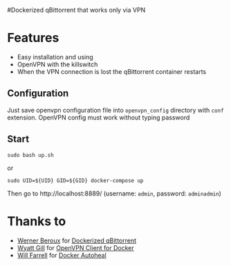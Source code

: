 #Dockerized qBittorrent that works only via VPN

# Features

- Easy installation and using
- OpenVPN with the killswitch
- When the VPN connection is lost the qBittorrent container restarts

## Configuration
Just save openvpn configuration file into ```openvpn_config``` directory with ```conf``` extension.
OpenVPN config must work without typing password

## Start 

```Shell
sudo bash up.sh
```
or
```Shell
sudo UID=${UID} GID=${GID} docker-compose up
```
Then go to http://localhost:8889/ (username: ```admin```, password: ```adminadmin```)

# Thanks to
- [Werner Beroux](https://github.com/wernight) for [Dockerized qBittorrent](https://github.com/wernight/docker-qbittorrent)
- [Wyatt Gill](https://github.com/wfg) for [OpenVPN Client for Docker](https://github.com/wfg/docker-openvpn-client)
- [Will Farrell](https://github.com/willfarrell) for [Docker Autoheal](https://github.com/willfarrell/docker-autoheal)
